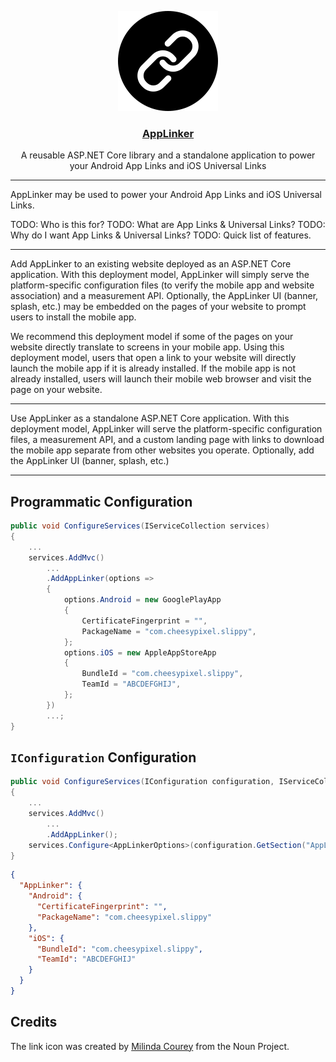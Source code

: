 <p align="center">
  <a href="https://seniorquico.github.io/AppLinker"><img src="/docs/link.png" width="160" height="160" alt="AppLinker's logo, two linked chains" /></a>
</p>
<h3 align="center"><a href="https://seniorquico.github.io/AppLinker">AppLinker</a></h3>
<p align="center">A reusable ASP.NET Core library and a standalone application to power your Android App Links and iOS Universal Links</p>

---

AppLinker may be used to power your Android App Links and iOS Universal Links.

TODO: Who is this for?
TODO: What are App Links & Universal Links?
TODO: Why do I want App Links & Universal Links?
TODO: Quick list of features.

---

Add AppLinker to an existing website deployed as an ASP.NET Core application. With this deployment model, AppLinker will simply serve the platform-specific configuration files (to verify the mobile app and website association) and a measurement API. Optionally, the AppLinker UI (banner, splash, etc.) may be embedded on the pages of your website to prompt users to install the mobile app.

We recommend this deployment model if some of the pages on your website directly translate to screens in your mobile app. Using this deployment model, users that open a link to your website will directly launch the mobile app if it is already installed. If the mobile app is not already installed, users will launch their mobile web browser and visit the page on your website.

---

Use AppLinker as a standalone ASP.NET Core application. With this deployment model, AppLinker will serve the platform-specific configuration files, a measurement API, and a custom landing page with links to download the mobile app separate from other websites you operate. Optionally, add the AppLinker UI (banner, splash, etc.)

---

## Programmatic Configuration

```csharp
public void ConfigureServices(IServiceCollection services)
{
    ...
    services.AddMvc()
        ...
        .AddAppLinker(options =>
        {
            options.Android = new GooglePlayApp
            {
                CertificateFingerprint = "",
                PackageName = "com.cheesypixel.slippy",
            };
            options.iOS = new AppleAppStoreApp
            {
                BundleId = "com.cheesypixel.slippy",
                TeamId = "ABCDEFGHIJ",
            };
        })
        ...;
}
```

## `IConfiguration` Configuration

```csharp
public void ConfigureServices(IConfiguration configuration, IServiceCollection services)
{
    ...
    services.AddMvc()
        ...
        .AddAppLinker();
    services.Configure<AppLinkerOptions>(configuration.GetSection("AppLinker"));
}
```

```json
{
  "AppLinker": {
    "Android": {
      "CertificateFingerprint": "",
      "PackageName": "com.cheesypixel.slippy"
    },
    "iOS": {
      "BundleId": "com.cheesypixel.slippy",
      "TeamId": "ABCDEFGHIJ"
    }
  }
}
```

## Credits

The link icon was created by [Milinda Courey](https://thenounproject.com/milindacourey10/) from the Noun Project.
